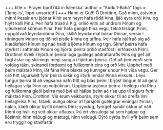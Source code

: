 +++
title = 'Prayer bpn1744 in Íslenska'
author = "Abdu'l-Bahá"
tags = ['lang-is', 'bpn-unsorted']
+++
Hann er Guð!
Ó Drottinn, Guð minn, ástvinur minn! Þessir eru þjónar Þínir sem heyrt hafa rödd Þína, ljáð eyra orði Þínu og hlýtt kalli Þínu. Þeir hafa trúað á Þig, orðið vitni að undrum Þínum og viðurkennt sönnun Þína. Þeir hafa gengið Þína vegu, tekið til­sögn Þinni, uppgötvað leyndardóma Þína, skilið leyndarmál bókar Þinnar, versin í ritningum Þínum og tíðindi pistla Þinna og taflna. Þeir hafa hjúfrað sig að klæðisfaldi Þínum og náð haldi á ljóma Þínum og tign. Skref þeirra hafa styrkst í sáttmála Þínum og hjörtu þeirra orðið staðföst í erfðaskrá Þinni. Drottinn! Kveik í hjört­um þeirra loga guðlegs aðdráttarafls Þíns og gef að fugl ástar og skilnings megi syngja í hjörtum þeirra. Gef að þeir verði sem voldug tákn, skínandi fordæmi og fullkomnir eins og orð Þitt. Upphef með þeim málstað Þinn, lát fána Þína blakta og kunnger undur Þín víða vegu. Ger orð Þitt sigur­sælt fyrir þeirra sakir og styrk lendar Þinna elskuðu. Leys tungur þeirra til að vegsama nafn Þitt og blás þeim í brjóst löngun til að gera heilagan vilja Þinn og velþóknun. Uppljóma ásjón­ur þeirra í heilögu ríki Þínu og fullkomna gleði þeirra með því að hjálpa þeim að rísa upp til sigurs fyrir málstað Þinn.
Drottinn! Við erum veikburða, styrk okkur til að dreifa ilmi heilagleika Þíns; fátæk, auðga okkur af fjársjóði guðlegrar einingar Þinnar; nakin, klæð okkur kyrtli örlætis Þíns; syndug, fyrirgef syndir okkar af náð Þinni og hylli og veit okkur aflausn. Þú ert vissulega sá sem hjálpar og liðsinnir, hinn náðugi og máttugi, hinn voldugi.
Dýrð dýrða hvíli yfir þeim sem eru tryggir og staðfastir.
